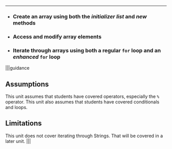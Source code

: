 ---

* ### Create an array using both the *initializer list* and *new* methods
* ### Access and modify array elements
* ### Iterate through arrays using both a regular `for` loop and an *enhanced* `for` loop

|||guidance
## Assumptions
This unit assumes that students have covered operators, especially the `%` operator. This unit also assumes that students have covered conditionals and loops.

## Limitations
This unit does not cover iterating through Strings. That will be covered in a later unit.
|||

